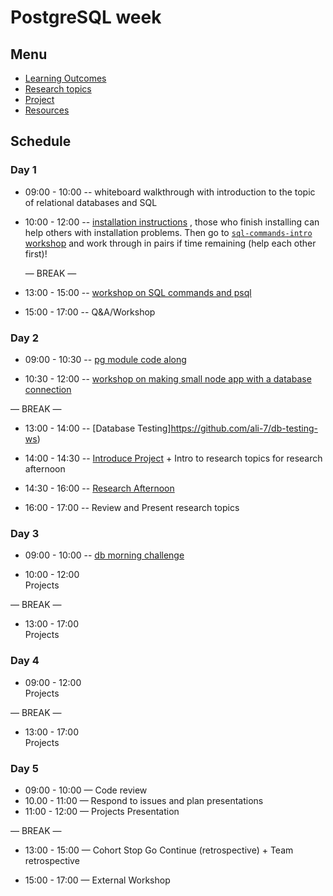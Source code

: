 # PostgreSQL week

## Menu

- [Learning Outcomes](./learning-outcomes.md)
- [Research topics](./research-afternoon.md)
- [Project](./project.md)
- [Resources](./resources)

## Schedule

### Day 1

- 09:00 - 10:00 
  -- whiteboard walkthrough with introduction to the topic of relational databases and SQL

- 10:00 - 12:00 
  -- [installation instructions](https://github.com/macintoshhelper/learn-sql/blob/master/postgresql/setup.md)
, those who finish installing can help others with installation problems.
Then go to [`sql-commands-intro` workshop](https://github.com/foundersandcoders/sql-commands-intro/) and work through in pairs if time remaining (help each other first)!
  
  — BREAK —


- 13:00 - 15:00 -- [workshop on SQL commands and psql](https://github.com/foundersandcoders/postgres-workshop)

- 15:00 - 17:00
  -- Q&A/Workshop

### Day 2

- 09:00 - 10:30 -- [pg module code along](https://github.com/ali-7/pg-code-along)

- 10:30 - 12:00 -- [workshop on making small node app with a database connection](https://github.com/ali-7/pg-workshop)


— BREAK —

- 13:00 - 14:00 -- [Database Testing]https://github.com/ali-7/db-testing-ws)

- 14:00 - 14:30
  -- [Introduce Project](./project.md) + Intro to research topics for research afternoon

- 14:30 - 16:00
  -- [Research Afternoon](./research-afternoon.md)

- 16:00 - 17:00
  -- Review and Present research topics

### Day 3

- 09:00 - 10:00 -- [db morning challenge](https://github.com/foundersandcoders/db-morning-challenge)

- 10:00 - 12:00 <br>
  Projects

— BREAK —

- 13:00 - 17:00<br>
  Projects

### Day 4

- 09:00 - 12:00 <br>
  Projects

— BREAK —

- 13:00 - 17:00 <br>
  Projects

### Day 5

- 09:00 - 10:00 — Code review 
- 10.00 - 11:00 — Respond to issues and plan presentations
- 11:00 - 12:00 — Projects Presentation

— BREAK —

- 13:00 - 15:00 — Cohort Stop Go Continue (retrospective) + Team retrospective

- 15:00 - 17:00 — External Workshop
